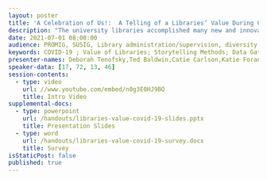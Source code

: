 ```yaml
---
layout: poster
title: 'A Celebration of Us!:  A Telling of a Libraries’ Value During COVID-19 Through Stories and Data'
description: "The university libraries accomplished many new and innovative services and projects through the pandemic with an extremely limited staff and decreasing budgets.  Think about what the libraries could do if more investments were made to advance our excellent services, resources, and personnel. \n\nThis past year and a half have been like no other, and the large, urban library went above and beyond to serve the its community during this time.  A library COVID Data Group was charged to gather data regarding services that demonstrated its value to the university’s mission.\n\nThe timeframe for the data was March 13, 2020 to April 2021.  The Group emailed key staff to gather quantitative data and sent out a survey to all staff to collect qualitative data.  The Group analyzed that data and wrote a report.  The report included data and stories that celebrated all of the new services and hard work that the staff performed over the time of the pandemic. in the areas of student/faculty success, teaching/learning, innovative solutions, online collections, and scholarly content. The findings proved to be an excellent marketing tool and benefitted the library by enabling the Deans and librarians to engage high-level audiences in meaningful conversations. \n"
date: 2021-07-01 08:00:00
audience: PROMIG, SUSIG, Library administration/supervision, diversity, consortia, emerging technologies, reference
keywords: COVID-19 ; Value of Libraries; Storytelling Methods; Data Gathering and Analyzing Techniques
presenter-names: Deborah Tenofsky,Ted Baldwin,Catie Carlson,Katie Foran-Mulcahy
speaker-data: [17, 72, 13, 46]
session-contents:
  - type: video
    url: //www.youtube.com/embed/n0g3E0HJ9BQ
    title: Intro Video
supplemental-docs:
  - type: powerpoint
    url: /handouts/libraries-value-covid-19-slides.pptx
    title: Presentation Slides
  - type: word
    url: /handouts/libraries-value-covid-19-survey.docx
    title: Survey
isStaticPost: false
published: true
---
```

